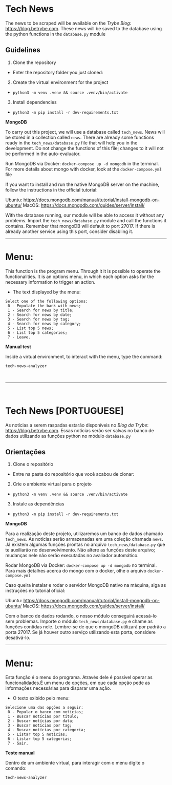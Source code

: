 # Tech News
The news to be scraped will be available on the _Trybe Blog_: https://blog.betrybe.com.
  These news will be saved to the database using the python functions in the `database.py` module

## Guidelines

  1. Clone the repository
  - Enter the repository folder you just cloned:
  2. Create the virtual environment for the project

  - `python3 -m venv .venv && source .venv/bin/activate`
  
  3. Install dependencies

  - `python3 -m pip install -r dev-requirements.txt`

  

  <strong>MongoDB</strong>

  To carry out this project, we will use a database called `tech_news`.
  News will be stored in a collection called `news`.
  There are already some functions ready in the `tech_news/database.py` file that will help you in the development.
  Do not change the functions of this file; changes to it will not be performed in the auto-evaluator.

  Run MongoDB via Docker:
  <code>docker-compose up -d mongodb</code> in the terminal.
  For more details about mongo with docker, look at the `docker-compose.yml` file

  If you want to install and run the native MongoDB server on the machine, follow the instructions in the official tutorial:

  Ubuntu: https://docs.mongodb.com/manual/tutorial/install-mongodb-on-ubuntu/
  MacOS: https://docs.mongodb.com/guides/server/install/
  
  With the database running, our module will be able to access it without any problems. Import the `tech_news/database.py` module and call the functions it contains.
  Remember that mongoDB will default to port 27017. If there is already another service using this port, consider disabling it.




---



# Menu:

This function is the program menu. Through it it is possible to operate the functionalities. It is an options menu, in which each option asks for the necessary information to trigger an action.

- The text displayed by the menu:
```
Select one of the following options:
 0 - Populate the bank with news;
 1 - Search for news by title;
 2 - Search for news by date;
 3 - Search for news by tag;
 4 - Search for news by category;
 5 - List top 5 news;
 6 - List top 5 categories;
 7 - Leave.
```



  <strong>
    Manual test
  </strong>
  
  Inside a virtual environment, to interact with the menu, type the command:
  
  `tech-news-analyzer`


<br/>
<hr/>
<br/>


# Tech News [PORTUGUESE]
As notícias a serem raspadas estarão disponíveis no _Blog da Trybe_: https://blog.betrybe.com.
  Essas notícias serão ser salvas no banco de dados utilizando as funções python no módulo `database.py`

## Orientações

  1. Clone o repositório
  - Entre na pasta do repositório que você acabou de clonar:
  2. Crie o ambiente virtual para o projeto

  - `python3 -m venv .venv && source .venv/bin/activate`
  
  3. Instale as dependências

  - `python3 -m pip install -r dev-requirements.txt`

  

  <strong>MongoDB</strong>

  Para a realização deste projeto, utilizaremos um banco de dados chamado `tech_news`.
  As notícias serão armazenadas em uma coleção chamada `news`.
  Já existem algumas funções prontas no arquivo `tech_news/database.py` que te auxiliarão no desenvolvimento.
  Não altere as funções deste arquivo; mudanças nele não serão executadas no avaliador automático.

  Rodar MongoDB via Docker:
  <code>docker-compose up -d mongodb</code> no terminal. 
  Para mais detalhes acerca do mongo com o docker, olhe o arquivo `docker-compose.yml`

  Caso queira instalar e rodar o servidor MongoDB nativo na máquina, siga as instruções no tutorial oficial:

  Ubuntu: https://docs.mongodb.com/manual/tutorial/install-mongodb-on-ubuntu/
  MacOS:  https://docs.mongodb.com/guides/server/install/
  
  Com o banco de dados rodando, o nosso módulo conseguirá acessá-lo sem problemas. Importe o módulo `tech_news/database.py` e chame as funções contidas nele.
  Lembre-se de que o mongoDB utilizará por padrão a porta 27017. Se já houver outro serviço utilizando esta porta, considere desativá-lo.




---



# Menu:

Esta função é o menu do programa. Através dele é possivel operar as funcionalidades.É um menu de opções, em que cada opção pede as informações necessárias para disparar uma ação.

- O texto exibido pelo menu:
```
Selecione uma das opções a seguir:
 0 - Popular o banco com notícias;
 1 - Buscar notícias por título;
 2 - Buscar notícias por data;
 3 - Buscar notícias por tag;
 4 - Buscar notícias por categoria;
 5 - Listar top 5 notícias;
 6 - Listar top 5 categorias;
 7 - Sair.
```



  <strong>
    Teste manual
  </strong>
  
  Dentro de um ambiente virtual, para interagir com o menu digite o comando:
  
  `tech-news-analyzer`
